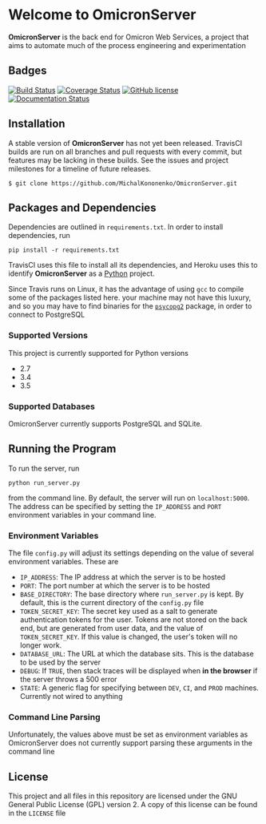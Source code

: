 # Welcome to OmicronServer #

**OmicronServer** is the back end for Omicron Web Services, a project that aims
 to automate much of the process engineering and experimentation

## Badges ##

[![Build Status](https://travis-ci.org/MichalKononenko/OmicronServer.svg?branch=ReadmeTravisC)](https://travis-ci.org/MichalKononenko/OmicronServer)
[![Coverage Status](https://coveralls.io/repos/MichalKononenko/OmicronServer/badge.svg?branch=master&service=github)](https://coveralls.io/github/MichalKononenko/OmicronServer?branch=master)
[![GitHub license](https://img.shields.io/badge/License-GNU%20GPL%20v3-blue.svg)]()
[![Documentation Status](https://readthedocs.org/projects/omicron-server/badge/?version=latest)](http://omicron-server.readthedocs.org/en/latest/?badge=latest)

## Installation ##
A stable version of **OmicronServer** has not yet been released. TravisCI builds
are run on all branches and pull requests with every commit, but features may be
lacking in these builds. See the issues and project milestones for a timeline
of future releases.

``$ git clone https://github.com/MichalKononenko/OmicronServer.git``
 

## Packages and Dependencies ##
Dependencies are outlined in ``requirements.txt``. In order to install dependencies, run 

``pip install -r requirements.txt``

TravisCI uses this file to install all its dependencies, and Heroku uses this
to identify **OmicronServer** as a [Python](https://docs.python.org/3.5/) project.

Since Travis runs on Linux, it has the advantage of using ``gcc`` to compile
some of the packages listed here. your machine may not have this luxury, and so
you may have to find binaries for the [``psycopg2``](http://initd.org/psycopg/)
package, in order to connect to PostgreSQL

### Supported Versions ###
This project is currently supported for Python versions
- 2.7
- 3.4
- 3.5

### Supported Databases ###
OmicronServer currently supports PostgreSQL and SQLite.

## Running the Program ##

To run the server, run

`` python run_server.py ``

from the command line. 
By default, the server will run on ``localhost:5000``. The address can be specified by
setting the ``IP_ADDRESS`` and ``PORT`` environment variables in your command line.

### Environment Variables ###

The file ``config.py`` will adjust its settings depending on the value of several
environment variables. These are

- ``IP_ADDRESS``: The IP address at which the server is to be hosted
- ``PORT``: The port number at which the server is to be hosted
- ``BASE_DIRECTORY``: The base directory where ``run_server.py`` is kept. By default, this is the current directory of the ``config.py`` file
- ``TOKEN_SECRET_KEY``: The secret key used as a salt to generate authentication tokens for the user. Tokens are not stored on
the back end, but are generated from user data, and the value of ``TOKEN_SECRET_KEY``. If this value is changed, the user's
token will no longer work.
- ``DATABASE_URL``: The URL at which the database sits. This is the database to be used by the server
- ``DEBUG``: If ``TRUE``, then stack traces will be displayed when **in the browser** if the server throws a 500 error
- ``STATE``: A generic flag for specifying between ``DEV``, ``CI``, and ``PROD`` machines. Currently not wired to anything

### Command Line Parsing ###
Unfortunately, the values above must be set as environment variables as OmicronServer does not currently support parsing
these arguments in the command line

## License ##
This project and all files in this repository are licensed under the GNU General Public License (GPL) version 2.
A copy of this license can be found in the ``LICENSE`` file
